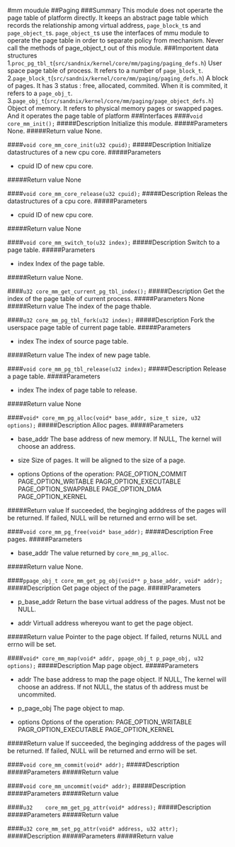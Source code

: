 #mm moudule
##Paging
###Summary
This module does not operarte the page table of platform directly. It keeps an abstract page table which records the relationship among virtual address, `page_block_t`s and `page_object_t`s. `page_object_t`s use the interfaces of mmu module to operate the page table in order to separate policy from mechanism.
Never call the methods of page_object_t out of this module.
###Importent data structures
1.`proc_pg_tbl_t`(`src/sandnix/kernel/core/mm/paging/paging_defs.h`)
User space page table of process. It refers to a number of `page_block_t`.
2.`page_block_t`(`src/sandnix/kernel/core/mm/paging/paging_defs.h`)
A block of pages. It has 3 status : free, allocated, commited. When it is commited, it refers to a `page_obj_t`.
3.`page_obj_t`(`src/sandnix/kernel/core/mm/paging/page_object_defs.h`)
Object of memory. It refers to physical memory pages or swapped pages. And it operates the page table of platform
###Interfaces
####`void core_mm_init();`
#####Description
Initialize this module.
#####Parameters
None.
#####Return value
None.

####`void core_mm_core_init(u32 cpuid);`
#####Description
Initialize datastructures of a new cpu core.
#####Parameters
* cpuid
ID of new cpu core.

#####Return value
None

####`void core_mm_core_release(u32 cpuid);`
#####Description
Releas the datastructures of a cpu core.
#####Parameters
* cpuid
ID of new cpu core.

#####Return value
None

####`void core_mm_switch_to(u32 index);`
#####Description
Switch to a page table.
#####Parameters
* index
Index of the page table.

#####Return value
None.

####`u32 core_mm_get_current_pg_tbl_index();`
#####Description
Get the index of the page table of current process.
#####Parameters
None
#####Return value
The index of the page thable.

####`u32 core_mm_pg_tbl_fork(u32 index);`
#####Description
Fork the userspace page table of current page table.
#####Parameters
* index
The index of source page table.

#####Return value
The index of new page table.

####`void core_mm_pg_tbl_release(u32 index);`
#####Description
Release a page table.
#####Parameters
* index
The index of page table to release.

#####Return value
None

####`void* core_mm_pg_alloc(void* base_addr, size_t size, u32 options);`
#####Description
Alloc pages.
#####Parameters
* base_addr
The base address of new memory. If NULL, The kernel will choose an address.

* size
Size of pages. It will be aligned to the size of a page.

* options
Options of the operation:
PAGE_OPTION_COMMIT
PAGE_OPTION_WRITABLE
PAGR_OPTION_EXECUTABLE
PAGE_OPTION_SWAPPABLE
PAGE_OPTION_DMA
PAGE_OPTION_KERNEL


#####Return value
If succeeded, the beginging adddress of the pages will be returned.
If failed, NULL will be returned and errno will be set.

####`void core_mm_pg_free(void* base_addr);`
#####Description
Free pages.
#####Parameters
* base_addr
The value returned by `core_mm_pg_alloc`.

#####Return value
None.

####`ppage_obj_t core_mm_get_pg_obj(void** p_base_addr, void* addr);`
#####Description
Get page object of the page.
#####Parameters
* p_base_addr
Return the base virtual address of the pages. Must not be NULL.

* addr
Virtuall address whereyou want to get the page object.

#####Return value
Pointer to the page object. If failed, returns NULL and errno will be set.

####`void* core_mm_map(void* addr, ppage_obj_t p_page_obj, u32 options);`
#####Description
Map page object.
#####Parameters
* addr
The base address to map the page object. If NULL, The kernel will choose an address.
If not NULL, the status of th address must be uncommited.

* p_page_obj
The page object to map.

* options
Options of the operation:
PAGE_OPTION_WRITABLE
PAGR_OPTION_EXECUTABLE
PAGE_OPTION_KERNEL

#####Return value
If succeeded, the beginging adddress of the pages will be returned.
If failed, NULL will be returned and errno will be set.

####`void core_mm_commit(void* addr);`
#####Description
#####Parameters
#####Return value

####`void core_mm_uncommit(void* addr);`
#####Description
#####Parameters
#####Return value

####`u32	core_mm_get_pg_attr(void* address);`
#####Description
#####Parameters
#####Return value

####`u32 core_mm_set_pg_attr(void* address, u32 attr);`
#####Description
#####Parameters
#####Return value